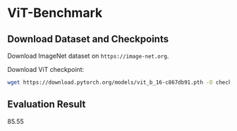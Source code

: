 # ViT-Benchmark

## Download Dataset and Checkpoints

Download ImageNet dataset on `https://image-net.org`.

Download ViT checkpoint:

```sh
wget https://download.pytorch.org/models/vit_b_16-c867db91.pth -O checkpoints/vit_b_16.pth
```

## Evaluation Result

85.55